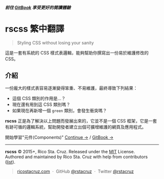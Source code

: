 ##### 前往 **[GitBook](https://eddiewen.gitbooks.io/rscss/content/)** 享受更好的閱讀體驗

# rscss 繁中翻譯

> Styling CSS without losing your sanity

這是一套有系統的 CSS 樣式表邏輯，能夠幫助你撰寫出一份易於維護修改的 CSS。

<!--
Reasonable System for CSS Stylesheet Structure.<br>
A set of simple ideas to guide your process of building maintainable CSS.
-->

介紹
----

一份龐大的樣式表容易逐漸變得笨重、不易維護，最終導致下列結果：

* 這個 CSS 類別的作用是...？
* 現在還有用到這 CSS 類別嗎？
* 如果現在再新增一個 `green` 類別，會發生衝突嗎？

**rscss** 正是為了解決以上問題而發展出來的，它並不是一個 CSS 框架，它是一套有跡可循的邏輯系統，幫助開發者建立出個可擴增維護的網頁及應用程式。

<!--
Any CSS greater than 1000 lines will get unwieldy. You'll eventually run into these common pitfalls:

* "What does this class mean?"
* "Is this class still being used?"
* "If I make a new class `green`, will there be a clash?"

**rscss** is an attempt to make sense of all these. It is not a framework. It's simply a set of ideas to guide your process of building maintainable CSS for any modern website or application.
-->

開始學習"元件(Components)"
[Continue →](docs/components.md) / [GitBook →](https://eddiewen.gitbooks.io/rscss/content/)

<!-- Let's get started by learning about components. -->

----

**rscss** © 2015+, Rico Sta. Cruz. Released under the [MIT] License.<br>
Authored and maintained by Rico Sta. Cruz with help from contributors ([list][contributors]).

> [ricostacruz.com](http://ricostacruz.com) &nbsp;&middot;&nbsp;
> GitHub [@rstacruz](https://github.com/rstacruz) &nbsp;&middot;&nbsp;
> Twitter [@rstacruz](https://twitter.com/rstacruz)

[MIT]: http://mit-license.org/
[contributors]: http://github.com/rstacruz/rscss/contributors
